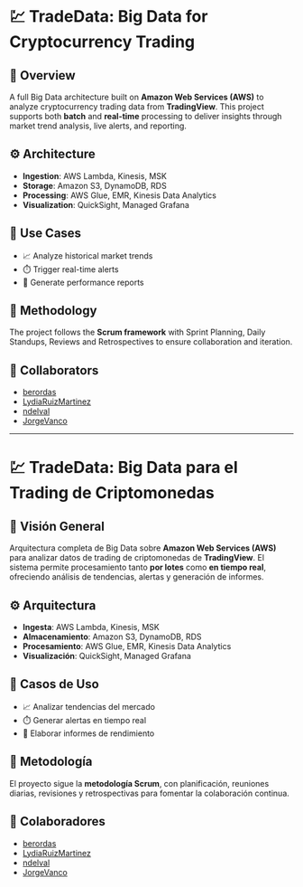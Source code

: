 # 💹 TradeData: Big Data for Cryptocurrency Trading

## 🧠 Overview

A full Big Data architecture built on **Amazon Web Services (AWS)** to analyze cryptocurrency trading data from **TradingView**. This project supports both **batch** and **real-time** processing to deliver insights through market trend analysis, live alerts, and reporting.

## ⚙️ Architecture

- **Ingestion**: AWS Lambda, Kinesis, MSK  
- **Storage**: Amazon S3, DynamoDB, RDS  
- **Processing**: AWS Glue, EMR, Kinesis Data Analytics  
- **Visualization**: QuickSight, Managed Grafana

## 📌 Use Cases

- 📈 Analyze historical market trends  
- ⏱️ Trigger real-time alerts  
- 📝 Generate performance reports

## 📅 Methodology

The project follows the **Scrum framework** with Sprint Planning, Daily Standups, Reviews and Retrospectives to ensure collaboration and iteration.

## 👥 Collaborators

- [berordas](https://github.com/berordas)  
- [LydiaRuizMartinez](https://github.com/LydiaRuizMartinez)  
- [ndelval](https://github.com/ndelval)  
- [JorgeVanco](https://github.com/JorgeVanco)

---

# 💹 TradeData: Big Data para el Trading de Criptomonedas

## 🧠 Visión General

Arquitectura completa de Big Data sobre **Amazon Web Services (AWS)** para analizar datos de trading de criptomonedas de **TradingView**. El sistema permite procesamiento tanto **por lotes** como **en tiempo real**, ofreciendo análisis de tendencias, alertas y generación de informes.

## ⚙️ Arquitectura

- **Ingesta**: AWS Lambda, Kinesis, MSK  
- **Almacenamiento**: Amazon S3, DynamoDB, RDS  
- **Procesamiento**: AWS Glue, EMR, Kinesis Data Analytics  
- **Visualización**: QuickSight, Managed Grafana

## 📌 Casos de Uso

- 📈 Analizar tendencias del mercado  
- ⏱️ Generar alertas en tiempo real  
- 📝 Elaborar informes de rendimiento

## 📅 Metodología

El proyecto sigue la **metodología Scrum**, con planificación, reuniones diarias, revisiones y retrospectivas para fomentar la colaboración continua.

## 👥 Colaboradores

- [berordas](https://github.com/berordas)  
- [LydiaRuizMartinez](https://github.com/LydiaRuizMartinez)  
- [ndelval](https://github.com/ndelval)  
- [JorgeVanco](https://github.com/JorgeVanco)
